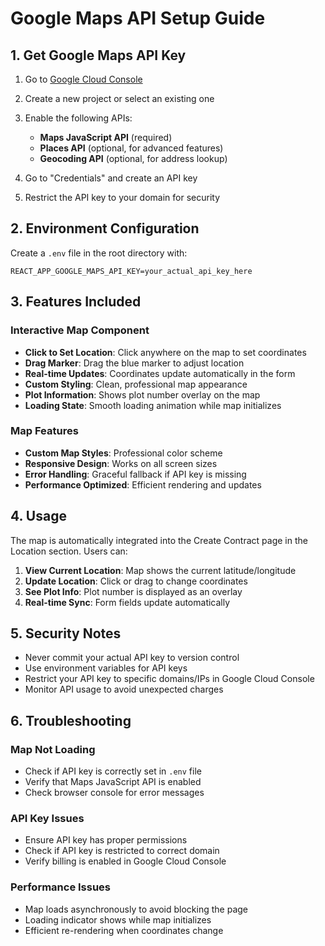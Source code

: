 # Google Maps API Setup Guide

## 1. Get Google Maps API Key

1. Go to [Google Cloud Console](https://console.cloud.google.com/)
2. Create a new project or select an existing one
3. Enable the following APIs:
   - **Maps JavaScript API** (required)
   - **Places API** (optional, for advanced features)
   - **Geocoding API** (optional, for address lookup)

4. Go to "Credentials" and create an API key
5. Restrict the API key to your domain for security

## 2. Environment Configuration

Create a `.env` file in the root directory with:

```env
REACT_APP_GOOGLE_MAPS_API_KEY=your_actual_api_key_here
```

## 3. Features Included

### Interactive Map Component
- **Click to Set Location**: Click anywhere on the map to set coordinates
- **Drag Marker**: Drag the blue marker to adjust location
- **Real-time Updates**: Coordinates update automatically in the form
- **Custom Styling**: Clean, professional map appearance
- **Plot Information**: Shows plot number overlay on the map
- **Loading State**: Smooth loading animation while map initializes

### Map Features
- **Custom Map Styles**: Professional color scheme
- **Responsive Design**: Works on all screen sizes
- **Error Handling**: Graceful fallback if API key is missing
- **Performance Optimized**: Efficient rendering and updates

## 4. Usage

The map is automatically integrated into the Create Contract page in the Location section. Users can:

1. **View Current Location**: Map shows the current latitude/longitude
2. **Update Location**: Click or drag to change coordinates
3. **See Plot Info**: Plot number is displayed as an overlay
4. **Real-time Sync**: Form fields update automatically

## 5. Security Notes

- Never commit your actual API key to version control
- Use environment variables for API keys
- Restrict your API key to specific domains/IPs in Google Cloud Console
- Monitor API usage to avoid unexpected charges

## 6. Troubleshooting

### Map Not Loading
- Check if API key is correctly set in `.env` file
- Verify that Maps JavaScript API is enabled
- Check browser console for error messages

### API Key Issues
- Ensure API key has proper permissions
- Check if API key is restricted to correct domain
- Verify billing is enabled in Google Cloud Console

### Performance Issues
- Map loads asynchronously to avoid blocking the page
- Loading indicator shows while map initializes
- Efficient re-rendering when coordinates change

